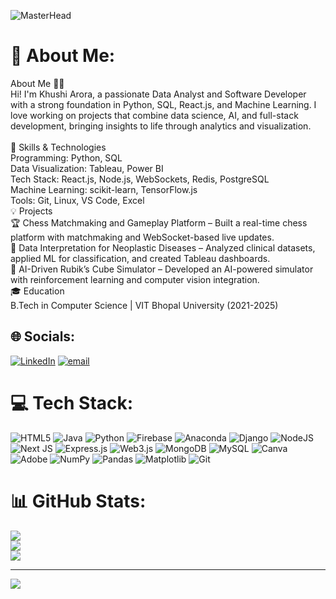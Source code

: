 ![MasterHead](https://mir-s3-cdn-cf.behance.net/project_modules/fs/22b22287602523.5dbd29081561d.gif)
# 💫 About Me:
About Me 👩‍💻<br>Hi! I'm Khushi Arora, a passionate Data Analyst and Software Developer with a strong foundation in Python, SQL, React.js, and Machine Learning. I love working on projects that combine data science, AI, and full-stack development, bringing insights to life through analytics and visualization.<br><br>🚀 Skills & Technologies<br>Programming: Python, SQL<br>Data Visualization: Tableau, Power BI<br>Tech Stack: React.js, Node.js, WebSockets, Redis, PostgreSQL<br>Machine Learning: scikit-learn, TensorFlow.js<br>Tools: Git, Linux, VS Code, Excel<br>💡 Projects<br>🏆 Chess Matchmaking and Gameplay Platform – Built a real-time chess platform with matchmaking and WebSocket-based live updates.<br>🏥 Data Interpretation for Neoplastic Diseases – Analyzed clinical datasets, applied ML for classification, and created Tableau dashboards.<br>🎲 AI-Driven Rubik’s Cube Simulator – Developed an AI-powered simulator with reinforcement learning and computer vision integration.<br>🎓 Education<br>B.Tech in Computer Science | VIT Bhopal University (2021-2025)


## 🌐 Socials:
[![LinkedIn](https://img.shields.io/badge/LinkedIn-%230077B5.svg?logo=linkedin&logoColor=white)](https://linkedin.com/in/https://www.linkedin.com/in/khushi-arora-582a63252/) [![email](https://img.shields.io/badge/Email-D14836?logo=gmail&logoColor=white)](mailto:akhushi217@gmail.com) 

# 💻 Tech Stack:
![HTML5](https://img.shields.io/badge/html5-%23E34F26.svg?style=for-the-badge&logo=html5&logoColor=white) ![Java](https://img.shields.io/badge/java-%23ED8B00.svg?style=for-the-badge&logo=openjdk&logoColor=white) ![Python](https://img.shields.io/badge/python-3670A0?style=for-the-badge&logo=python&logoColor=ffdd54) ![Firebase](https://img.shields.io/badge/firebase-%23039BE5.svg?style=for-the-badge&logo=firebase) ![Anaconda](https://img.shields.io/badge/Anaconda-%2344A833.svg?style=for-the-badge&logo=anaconda&logoColor=white) ![Django](https://img.shields.io/badge/django-%23092E20.svg?style=for-the-badge&logo=django&logoColor=white) ![NodeJS](https://img.shields.io/badge/node.js-6DA55F?style=for-the-badge&logo=node.js&logoColor=white) ![Next JS](https://img.shields.io/badge/Next-black?style=for-the-badge&logo=next.js&logoColor=white) ![Express.js](https://img.shields.io/badge/express.js-%23404d59.svg?style=for-the-badge&logo=express&logoColor=%2361DAFB) ![Web3.js](https://img.shields.io/badge/web3.js-F16822?style=for-the-badge&logo=web3.js&logoColor=white) ![MongoDB](https://img.shields.io/badge/MongoDB-%234ea94b.svg?style=for-the-badge&logo=mongodb&logoColor=white) ![MySQL](https://img.shields.io/badge/mysql-4479A1.svg?style=for-the-badge&logo=mysql&logoColor=white) ![Canva](https://img.shields.io/badge/Canva-%2300C4CC.svg?style=for-the-badge&logo=Canva&logoColor=white) ![Adobe](https://img.shields.io/badge/adobe-%23FF0000.svg?style=for-the-badge&logo=adobe&logoColor=white) ![NumPy](https://img.shields.io/badge/numpy-%23013243.svg?style=for-the-badge&logo=numpy&logoColor=white) ![Pandas](https://img.shields.io/badge/pandas-%23150458.svg?style=for-the-badge&logo=pandas&logoColor=white) ![Matplotlib](https://img.shields.io/badge/Matplotlib-%23ffffff.svg?style=for-the-badge&logo=Matplotlib&logoColor=black) ![Git](https://img.shields.io/badge/git-%23F05033.svg?style=for-the-badge&logo=git&logoColor=white)
# 📊 GitHub Stats:
![](https://github-readme-stats.vercel.app/api?username=Khushi11295&theme=transparent&hide_border=false&include_all_commits=false&count_private=false)<br/>
![](https://nirzak-streak-stats.vercel.app/?user=Khushi11295&theme=transparent&hide_border=false)<br/>
![](https://github-readme-stats.vercel.app/api/top-langs/?username=Khushi11295&theme=transparent&hide_border=false&include_all_commits=false&count_private=false&layout=compact)

---
[![](https://visitcount.itsvg.in/api?id=Khushi11295&icon=0&color=0)](https://visitcount.itsvg.in)
